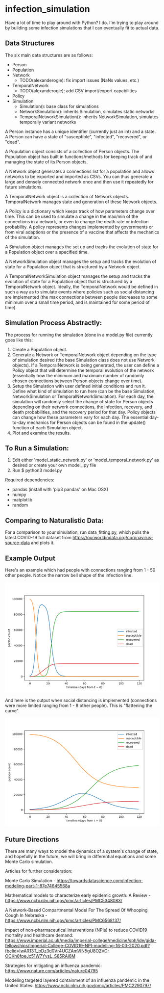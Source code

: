 # infection_simulation

Have a lot of time to play around with Python? I do. I'm trying to play around
by building some infection simulations that I can eventually fit to actual data.

## Data Structures
The six main data structures are as follows:
- Person
- Population
- Network
  - TODO(alexanderogle): fix import issues (NaNs values, etc.)
- TemporalNetwork
  - TODO(alexanderogle): add CSV import/export capabilities
- Policy
- Simulation
  - Simulation(): base class for simulations
  - NetworkSimulation(): inherits Simulation, simulates static networks
  - TemporalNetworkSimulation(): inherits NetworkSimulation, simulates temporally
  variant networks

A Person instance has a unique identifier (currently just an int) and a state.
A Person can have a state of "susceptible", "infected", "recovered", or "dead".

A Population object consists of a collection of Person objects. The Population
object has built in functions/methods for keeping track of and managing the
state of its Person objects.

A Network object generates a connections list for a population and allows networks
to be exported and imported as CSVs. You can thus generate a large and densely
connected network once and then use it repeatedly for future simulations.

A TemporalNetwork object is a collection of Network objects. TemporalNetwork
manages state and generation of these Network objects.

A Policy is a dictionary which keeps track of how parameters change over time.
This can be used to simulate a change in the max/min of the connections in a network,
or even to change the death rate or infection probability. A policy represents
changes implemented by governments or from viral adaptions or the presence of a
vaccine that affects the mechanics of the simulation.

A Simulation object manages the set up and tracks the evolution of state for a
Population object over a specified time.

A NetworkSimulation object manages the setup and tracks the evolution of state for
a Population object that is structured by a Network object.

A TemporalNetworkSimulation object manages the setup and tracks the evolution of state
for a Population object that is structured by a TemporalNetwork object. Ideally,
the TemporalNetwork would be defined in such a way as to simulate events where
policies such as social distancing are implemented (the max connections between
people decreases to some minimum over a small time period, and is maintained for
some period of time).

## Simulation Process Abstractly:
The process for running the simulation (done in a model.py file) currently goes like this:
1. Create a Population object.
2. Generate a Network or TemporalNetwork object depending on the type of simulation
desired (the base Simulation class does not use Network objects). If a TemporalNetwork
is being generated, the user can define a Policy object that will determine the temporal
evolution of the network (essentially how the minimum and maximum number of randomly
chosen connections between Person objects change over time).
3. Setup the Simulation with user defined initial conditions and run it.
Define what kind of simulation to run here (can be the base Simulation, NetworkSimulation
or TemporalNetworkSimulation). For each day, the simulation will randomly select
the change of state for Person objects depending on their network connections,
the infection, recovery, and death probabilities, and the recovery period for that day.
Policy objects can change how these parameters vary for each day. The essential
day-to-day mechanics for Person objects can be found in the update() function of
each Simulation object.
4. Plot and examine the results.

## To Run a Simulation:
1. Edit either 'model_static_network.py' or 'model_temporal_network.py' as desired
or create your own model_.py file
2. Run $ python3 model.py

Required dependencies:
- pandas (install with 'pip3 pandas' on Mac OSX)
- numpy
- matplotlib
- random

## Comparing to Naturalistic Data:
For a comparison to your simulation, run data_fitting.py, which pulls the latest
COVID-19 full dataset from https://ourworldindata.org/coronavirus-source-data and plots it.

## Example Output
Here's an example which had people with connections ranging from 1 - 50 other people.
Notice the narrow bell shape of the infection line.

![SRI Model with moderately dense network (max connections of 50)](example1_max_connections_50.png)

And here is the output when social distancing is implemented (connections were more limited
ranging from 1 - 8 other people). This is "flattening the curve".

![SRI model with light network (max connections of 8)](example2_max_connections_8.png)

## Future Directions
There are many ways to model the dynamics of a system's change of state, and
hopefully in the future, we will bring in differential equations and some Monte
Carlo simulation.

Articles for further consideration:

  Monte Carlo Simulation - https://towardsdatascience.com/infection-modeling-part-1-87e74645568a

  Mathematical models to characterize early epidemic growth: A Review - https://www.ncbi.nlm.nih.gov/pmc/articles/PMC5348083/

  A Network-Based Compartmental Model For The Spread Of Whooping Cough In Nebraska - https://www.ncbi.nlm.nih.gov/pmc/articles/PMC6568137/

  Impact of non-pharmaceutical interventions (NPIs) to reduce COVID19 mortality and healthcare demand: https://www.imperial.ac.uk/media/imperial-college/medicine/sph/ide/gida-fellowships/Imperial-College-COVID19-NPI-modelling-16-03-2020.pdf?fbclid=IwAR13T_bDz3d0Vr4UCZAmVIN5gU8O2VG-OCKn8fpeJc51W7YysL_S85RAi6M

  Strategies for mitigating an influenza pandemic: https://www.nature.com/articles/nature04795

  Modeling targeted layered containment of an influenza pandemic in the United States: https://www.ncbi.nlm.nih.gov/pmc/articles/PMC2290797/
